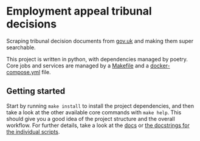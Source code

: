 # Employment appeal tribunal decisions

Scraping tribunal decision documents from [gov.uk](https://www.gov.uk/employment-appeal-tribunal-decisions) and making them super searchable.

This project is written in python, with dependencies managed by poetry. Core jobs and services are managed by a [Makefile](./Makefile) and a [docker-compose.yml](./docker-compose.yml) file.

## Getting started

Start by running `make install` to install the project dependencies, and then take a look at the other available core commands with `make help`. This should give you a good idea of the project structure and the overall workflow. For further details, take a look at the [docs](./docs) or [the docstrings for the individual scripts](./scripts).
